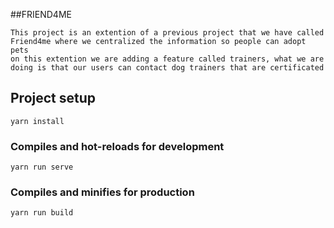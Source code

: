 ##FRIEND4ME
```
This project is an extention of a previous project that we have called Friend4me where we centralized the information so people can adopt pets
on this extention we are adding a feature called trainers, what we are doing is that our users can contact dog trainers that are certificated
```
## Project setup
```
yarn install
```

### Compiles and hot-reloads for development
```
yarn run serve
```

### Compiles and minifies for production
```
yarn run build
```

